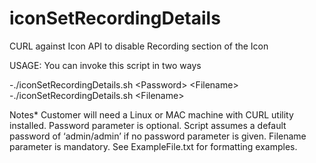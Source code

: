 # iconSetRecordingDetails
CURL against Icon API to disable Recording section of the Icon

USAGE: 
You can invoke this script in two ways


-./iconSetRecordingDetails.sh \<Password\> \<Filename\>  
-./iconSetRecordingDetails.sh \<Filename\>  


Notes*
Customer will need a Linux or MAC machine with CURL utility installed. 
Password parameter is optional. Script assumes a default password of ‘admin/admin’ if no password parameter is given.
Filename parameter is mandatory. See ExampleFile.txt for formatting examples. 
